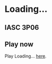 # Loading...

## IASC 3P06
## Play now

Play Loading... [here](https://allystarc.github.io/Loading.../Loading...v12.html).

